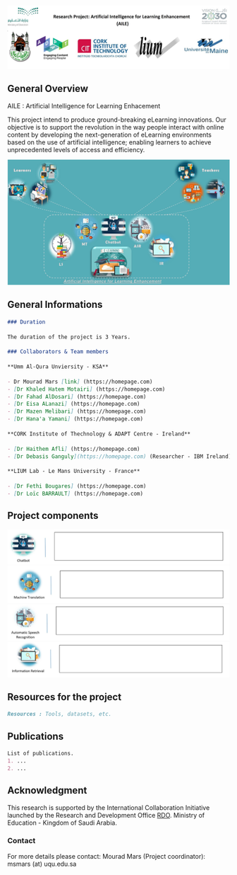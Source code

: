 ![Image](/Project.jpg)

## General Overview

AILE : Artificial Intelligence for Learning Enhacement


This project intend to produce ground-breaking eLearning innovations. Our objective is to support the revolution in the way people interact with online content by developing the next-generation of eLearning environments based on the use of artificial intelligence; enabling learners to achieve unprecedented levels of access and efficiency.


![Image](/AILE.jpg)


## **General Informations**
```markdown
### Duration

The duration of the project is 3 Years.

### Collaborators & Team members

**Umm Al-Qura Unviersity - KSA**

- Dr Mourad Mars [link] (https://homepage.com)
- [Dr Khaled Hatem Motairi] (https://homepage.com)
- [Dr Fahad AlDosari] (https://homepage.com)
- [Dr Eisa ALanazi] (https://homepage.com)
- [Dr Mazen Melibari] (https://homepage.com)
- [Dr Hana'a Yamani] (https://homepage.com)

**CORK Institute of Thechnology & ADAPT Centre - Ireland**

- [Dr Haithem Afli] (https://homepage.com)
- [Dr Debasis Ganguly](https://homepage.com) (Researcher - IBM Ireland)

**LIUM Lab - Le Mans University - France**

- [Dr Fethi Bougares] (https://homepage.com)
- [Dr Loïc BARRAULT] (https://homepage.com)
```
## **Project components**

![Image](/Chatbot.jpg)
![Image](/MT.jpg)
![Image](/ASR.jpg)
![Image](/IR.jpg)

## **Resources for the project**
```markdown
Resources : Tools, datasets, etc.
```
## **Publications**
```markdown
List of publications.
1. ...
2. ...
```
## **Acknowledgment**

This research is supported by the International Collaboration Initiative launched by the Research and Development Office [RDO](https://rdo.moe.gov.sa). Ministry of Education - Kingdom of Saudi Arabia.
### Contact

For more details please contact: 
Mourad Mars (Project coordinator): msmars (at) uqu.edu.sa

